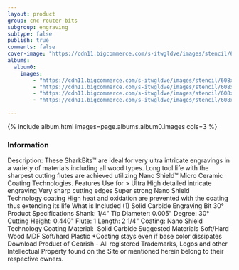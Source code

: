 ```yaml
---
layout: product
group: cnc-router-bits
subgroup: engraving
subtype: false
publish: true
comments: false
cover-image: "https://cdn11.bigcommerce.com/s-itwgldve/images/stencil/608x608/products/2566/7387/sb_4000530_ns_s_w_2__23153.1675310619.png?c=2"
albums:
  album0:
    images:
        - "https://cdn11.bigcommerce.com/s-itwgldve/images/stencil/608x608/products/2566/7387/sb_4000530_ns_s_w_2__23153.1675310619.png?c=2"
        - "https://cdn11.bigcommerce.com/s-itwgldve/images/stencil/608x608/products/2566/6303/sb_4000530_ns_g_w_1__96707.1675310618.png?c=2"
        - "https://cdn11.bigcommerce.com/s-itwgldve/images/stencil/608x608/products/2566/6312/SB-4000530-NS__17586.1675310618.jpg?c=2"
        - "https://cdn11.bigcommerce.com/s-itwgldve/images/stencil/608x608/products/2566/6331/SB-4000530-NS__84654.1675310619.jpg?c=2"

---
```


{% include album.html images=page.albums.album0.images cols=3 %}

### Information

Description:
 These SharkBits™ are ideal for very ultra intricate engravings in a variety of materials including all wood types.  Long tool life with the sharpest cutting flutes are achieved utilizing Nano Shield™ Micro Ceramic Coating Technologies.  Features  Use for > Ultra High detailed intricate engraving Very sharp cutting edges Super strong Nano Shield Technology coating High heat and oxidation are prevented with the coating thus extending its life  What is Included  (1) Solid Carbide Engraving Bit 30°  Product Specifications  Shank: 1/4" Tip Diameter: 0.005" Degree: 30° Cutting Height: 0.440" Flute: 1 Length: 2 1/4" Coating: Nano Shield Technology Coating Material:  Solid Carbide  Suggested Materials  Soft/Hard Wood MDF Soft/hard Plastic  *Coating stays even if base color dissipates Download Product of Gearish - All registered Trademarks, Logos and other Intellectual Property found on the Site or mentioned herein belong to their respective owners.  

